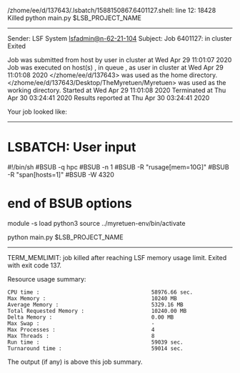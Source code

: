 /zhome/ee/d/137643/.lsbatch/1588150867.6401127.shell: line 12: 18428 Killed                  python main.py $LSB_PROJECT_NAME

------------------------------------------------------------
Sender: LSF System <lsfadmin@n-62-21-104>
Subject: Job 6401127: <NNAgent0NN-Selfplay-20-random> in cluster <dcc> Exited

Job <NNAgent0NN-Selfplay-20-random> was submitted from host <n-62-27-20> by user <s183905> in cluster <dcc> at Wed Apr 29 11:01:07 2020
Job was executed on host(s) <n-62-21-104>, in queue <hpc>, as user <s183905> in cluster <dcc> at Wed Apr 29 11:01:08 2020
</zhome/ee/d/137643> was used as the home directory.
</zhome/ee/d/137643/Desktop/TheMyretuen/Myretuen> was used as the working directory.
Started at Wed Apr 29 11:01:08 2020
Terminated at Thu Apr 30 03:24:41 2020
Results reported at Thu Apr 30 03:24:41 2020

Your job looked like:

------------------------------------------------------------
# LSBATCH: User input
#!/bin/sh
#BSUB -q hpc
#BSUB -n 1
#BSUB -R "rusage[mem=10G]"
#BSUB -R "span[hosts=1]"
#BSUB -W 4320
# end of BSUB options

module -s load python3
source ../myretuen-env/bin/activate

python main.py $LSB_PROJECT_NAME


------------------------------------------------------------

TERM_MEMLIMIT: job killed after reaching LSF memory usage limit.
Exited with exit code 137.

Resource usage summary:

    CPU time :                                   58976.66 sec.
    Max Memory :                                 10240 MB
    Average Memory :                             5329.16 MB
    Total Requested Memory :                     10240.00 MB
    Delta Memory :                               0.00 MB
    Max Swap :                                   -
    Max Processes :                              4
    Max Threads :                                8
    Run time :                                   59039 sec.
    Turnaround time :                            59014 sec.

The output (if any) is above this job summary.

